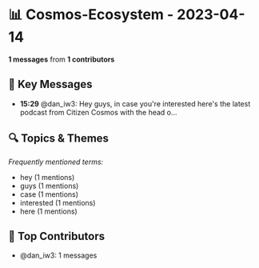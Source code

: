 # 📊 Cosmos-Ecosystem - 2023-04-14
**1 messages** from **1 contributors**

## 💬 Key Messages
- **15:29** @dan_iw3: Hey guys, in case you're interested here's the latest podcast from Citizen Cosmos with the head o...

## 🔍 Topics & Themes
*Frequently mentioned terms:*
- hey (1 mentions)
- guys (1 mentions)
- case (1 mentions)
- interested (1 mentions)
- here (1 mentions)

## 👥 Top Contributors
- @dan_iw3: 1 messages